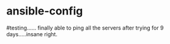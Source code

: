 # ansible-config
#testing......
finally able to ping all the servers after trying for 9 days.....insane right.
